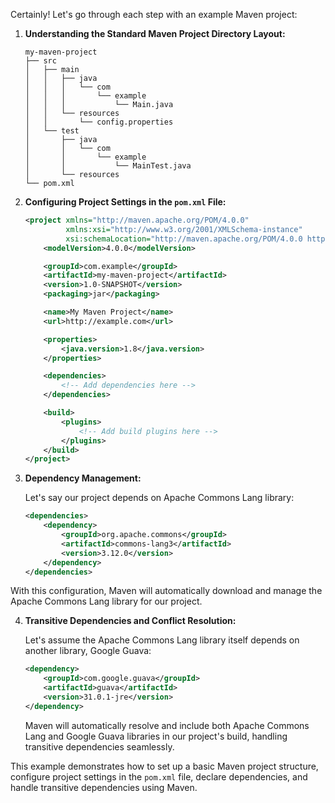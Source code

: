 Certainly! Let's go through each step with an example Maven project:

1. **Understanding the Standard Maven Project Directory Layout:**

   ```
   my-maven-project
   ├── src
   │   ├── main
   │   │   ├── java
   │   │   │   └── com
   │   │   │       └── example
   │   │   │           └── Main.java
   │   │   └── resources
   │   │       └── config.properties
   │   └── test
   │       ├── java
   │       │   └── com
   │       │       └── example
   │       │           └── MainTest.java
   │       └── resources
   └── pom.xml
   ```

2. **Configuring Project Settings in the `pom.xml` File:**

   ```xml
   <project xmlns="http://maven.apache.org/POM/4.0.0"
            xmlns:xsi="http://www.w3.org/2001/XMLSchema-instance"
            xsi:schemaLocation="http://maven.apache.org/POM/4.0.0 http://maven.apache.org/xsd/maven-4.0.0.xsd">
       <modelVersion>4.0.0</modelVersion>
   
       <groupId>com.example</groupId>
       <artifactId>my-maven-project</artifactId>
       <version>1.0-SNAPSHOT</version>
       <packaging>jar</packaging>
   
       <name>My Maven Project</name>
       <url>http://example.com</url>
   
       <properties>
           <java.version>1.8</java.version>
       </properties>
   
       <dependencies>
           <!-- Add dependencies here -->
       </dependencies>
   
       <build>
           <plugins>
               <!-- Add build plugins here -->
           </plugins>
       </build>
   </project>
   ```

3. **Dependency Management:**

   Let's say our project depends on Apache Commons Lang library:

   ```xml
   <dependencies>
       <dependency>
           <groupId>org.apache.commons</groupId>
           <artifactId>commons-lang3</artifactId>
           <version>3.12.0</version>
       </dependency>
   </dependencies>
   ```

With this configuration, Maven will automatically download and manage the Apache Commons Lang library for our project.

4. **Transitive Dependencies and Conflict Resolution:**

   Let's assume the Apache Commons Lang library itself depends on another library, Google Guava:

   ```xml
   <dependency>
       <groupId>com.google.guava</groupId>
       <artifactId>guava</artifactId>
       <version>31.0.1-jre</version>
   </dependency>
   ```

   Maven will automatically resolve and include both Apache Commons Lang and Google Guava libraries in our project's build, handling transitive dependencies seamlessly.

This example demonstrates how to set up a basic Maven project structure, configure project settings in the `pom.xml` file, declare dependencies, and handle transitive dependencies using Maven.
